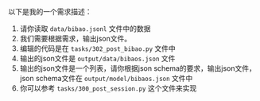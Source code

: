 以下是我的一个需求描述：

1. 请你读取 `data/bibao.jsonl` 文件中的数据
2. 我们需要根据需求，输出json文件。
3. 编辑的代码是在 `tasks/302_post_bibao.py` 文件中
4. 输出的json文件是 `output/data/bibaos.json` 文件
5. 输出的json文件是一个列表，请你根据json schema的要求，输出json文件， json schema文件在 `output/model/bibaos.json` 文件中
6. 你可以参考 `tasks/300_post_session.py` 这个文件来实现